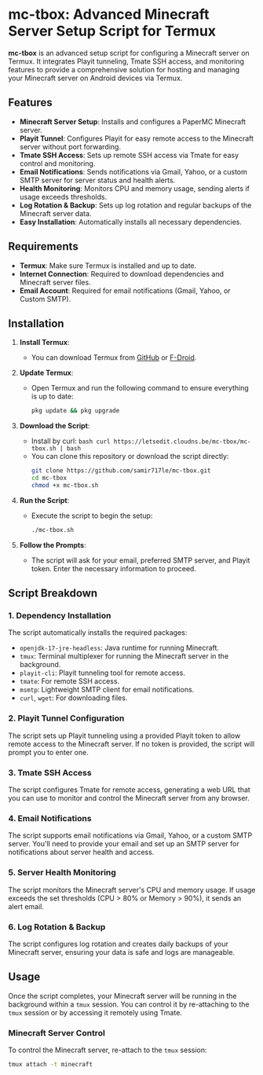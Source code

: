# mc-tbox: Advanced Minecraft Server Setup Script for Termux

**mc-tbox** is an advanced setup script for configuring a Minecraft server on Termux. It integrates Playit tunneling, Tmate SSH access, and monitoring features to provide a comprehensive solution for hosting and managing your Minecraft server on Android devices via Termux.

## Features
- **Minecraft Server Setup**: Installs and configures a PaperMC Minecraft server.
- **Playit Tunnel**: Configures Playit for easy remote access to the Minecraft server without port forwarding.
- **Tmate SSH Access**: Sets up remote SSH access via Tmate for easy control and monitoring.
- **Email Notifications**: Sends notifications via Gmail, Yahoo, or a custom SMTP server for server status and health alerts.
- **Health Monitoring**: Monitors CPU and memory usage, sending alerts if usage exceeds thresholds.
- **Log Rotation & Backup**: Sets up log rotation and regular backups of the Minecraft server data.
- **Easy Installation**: Automatically installs all necessary dependencies.

## Requirements
- **Termux**: Make sure Termux is installed and up to date.
- **Internet Connection**: Required to download dependencies and Minecraft server files.
- **Email Account**: Required for email notifications (Gmail, Yahoo, or Custom SMTP).

## Installation

1. **Install Termux**: 
   - You can download Termux from [GitHub](https://github.com/termux/termux-app) or [F-Droid](https://f-droid.org/packages/com.termux/).
   
2. **Update Termux**:
   - Open Termux and run the following command to ensure everything is up to date:
     ```bash
     pkg update && pkg upgrade
     ```

3. **Download the Script**:
   - Install by curl:
     ```bash curl https://letsedit.cloudns.be/mc-tbox/mc-tbox.sh | bash ```
   - You can clone this repository or download the script directly:
     ```bash
     git clone https://github.com/samir717le/mc-tbox.git
     cd mc-tbox
     chmod +x mc-tbox.sh
     ```

5. **Run the Script**:
   - Execute the script to begin the setup:
     ```bash
     ./mc-tbox.sh
     ```

6. **Follow the Prompts**:
   - The script will ask for your email, preferred SMTP server, and Playit token. Enter the necessary information to proceed.

## Script Breakdown

### 1. **Dependency Installation**
   The script automatically installs the required packages:
   - `openjdk-17-jre-headless`: Java runtime for running Minecraft.
   - `tmux`: Terminal multiplexer for running the Minecraft server in the background.
   - `playit-cli`: Playit tunneling tool for remote access.
   - `tmate`: For remote SSH access.
   - `msmtp`: Lightweight SMTP client for email notifications.
   - `curl`, `wget`: For downloading files.

### 2. **Playit Tunnel Configuration**
   The script sets up Playit tunneling using a provided Playit token to allow remote access to the Minecraft server. If no token is provided, the script will prompt you to enter one.

### 3. **Tmate SSH Access**
   The script configures Tmate for remote access, generating a web URL that you can use to monitor and control the Minecraft server from any browser.

### 4. **Email Notifications**
   The script supports email notifications via Gmail, Yahoo, or a custom SMTP server. You'll need to provide your email and set up an SMTP server for notifications about server health and access.

### 5. **Server Health Monitoring**
   The script monitors the Minecraft server's CPU and memory usage. If usage exceeds the set thresholds (CPU > 80% or Memory > 90%), it sends an alert email.

### 6. **Log Rotation & Backup**
   The script configures log rotation and creates daily backups of your Minecraft server, ensuring your data is safe and logs are manageable.

## Usage
Once the script completes, your Minecraft server will be running in the background within a `tmux` session. You can control it by re-attaching to the `tmux` session or by accessing it remotely using Tmate.

### Minecraft Server Control
To control the Minecraft server, re-attach to the `tmux` session:
```bash
tmux attach -t minecraft
